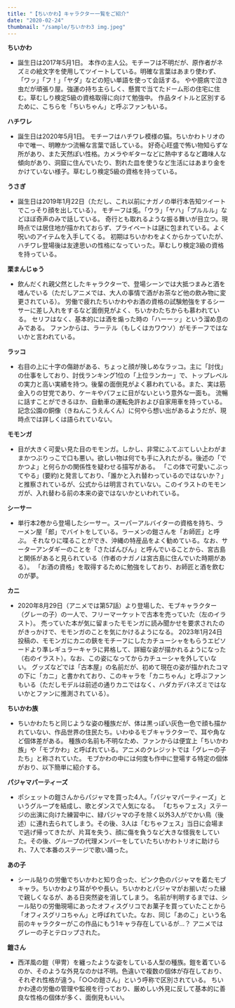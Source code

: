 ```yaml
---
title: "【ちいかわ】キャラクター一覧をご紹介"
date: "2020-02-24"
thumbnail: "/sample/ちいかわ3 img.jpeg"
---
```


**ちいかわ**

- 誕生日は2017年5月1日。
本作の主人公。モチーフは不明だが、原作者がネズミの絵文字を使用してツイートしている。明確な言葉はあまり使わず、「ワッ」「フ！」「ヤダ」などの短い単語を使って会話する。
やや臆病で泣き虫だが頑張り屋。強運の持ち主らしく、懸賞で当てたドーム形の住宅に住む。草むしり検定5級の資格取得に向けて勉強中。
作品タイトルと区別するために、こちらを「ちいちゃん」と呼ぶファンもいる。

**ハチワレ**

- 誕生日は2020年5月1日。
モチーフはハチワレ模様の猫。ちいかわトリオの中で唯一、明瞭かつ流暢な言葉で話している。
好奇心旺盛で怖い物知らずな所があり、また天然ぽい性格。カメラやギターなどに熱中するなど趣味人な傾向があり、洞窟に住んでいたり、割れた皿を使うなど生活にはあまり金をかけていない様子。草むしり検定5級の資格を持っている。

**うさぎ**

- 誕生日は2019年1月22日（ただし、これ以前にナガノの単行本告知ツイートでこっそり顔を出している）。
モチーフは兎。「ウラ」「ヤハ」「プルルル」などほぼ奇声のみで話している。
奇行とも取れるような振る舞いが目立つ。現時点では居住地が描かれておらず、プライベートは謎に包まれている。よく呪いのアイテムを入手してくる。
初期はちいかわをよくからかっていたが、ハチワレ登場後は友達思いの性格になっていった。草むしり検定3級の資格を持っている。

**栗まんじゅう**

- 飲んだくれ親父然としたキャラクターで、登場シーンでは大抵つまみと酒を嗜んでいる（ただしアニメでは、大人の事情で酒がお茶など他の飲み物に変更されている）。
労働で疲れたちいかわやお酒の資格の試験勉強をするシーサーに差し入れをするなど面倒見がよく、ちいかわたちからも慕われている。
セリフはなく、基本的には酒を煽った時の「ハーーッ」という溜め息のみである。
ファンからは、ラーテル（もしくはカワウソ）がモチーフではないかと言われている。

**ラッコ**

- 右目の上に十字の傷跡がある、ちょっと顔が険しめなラッコ。主に「討伐」の仕事をしており、討伐ランキング1位の「上位ランカー」で、トップレベルの実力と高い実績を持つ。後輩の面倒見がよく慕われている。また、実は筋金入りの甘党であり、ケーキやパフェに目がないという意外な一面も。
流暢に話すことができるほか、自動車の運転免許および自家用車を持っている。記念公園の銅像（きねんこうえんくん）に何やら想い出があるようだが、現時点では詳しくは語られていない。

**モモンガ**

- 目が大きく可愛い見た目のモモンガ。しかし、非常にふてぶてしい上わがままかつぶりっこで口も悪い。欲しい物は何でも手に入れたがる。後述の「でかつよ」と何らかの関係性を疑わせる描写がある。
「この体で可愛いこぶってやる」(要約)と発言しており、「誰かと入れ替わっているのではないか？」と推察されているが、公式からは明言されていない。このイラストのモモンガが、入れ替わる前の本来の姿ではないかといわれている。

**シーサー**

- 単行本2巻から登場したシーサー。スーパーアルバイターの資格を持ち、ラーメン屋「郎」でバイトをしている。ラーメンの鎧さんを「お師匠」と呼ぶ。
それなりに喋ることができ、沖縄の特産品をよく勧めている。なお、サーターアンダギーのことを「さたぱんびん」と呼んでいることから、宮古島と関係があると見られている（作者のナガノは宮古島に住んでいた時期がある）。
「お酒の資格」を取得するために勉強をしており、お師匠と酒を飲むのが夢。

**カニ**

- 2020年8月29日（アニメでは第57話）より登場した、モブキャラクター（グレーの子）の一人で、フリーマーケットで古本を売っていた（左のイラスト）。 売っていた本が気に留まったモモンガに読み聞かせを要求されたのがきっかけで、モモンガのことを気にかけるようになる。
2023年1月24日投稿の、モモンガにカニの鋏をモチーフにしたカチューシャをもらうエピソードより準レギュラーキャラに昇格して、詳細な姿が描かれるようになった（右のイラスト）。なお、この姿になってからカチューシャを外していない。
グッズなどでは「古本屋」の名前だが、初めて現在の姿が描かれたコマの下に「カニ」と書かれており、このキャラを「カニちゃん」と呼ぶファンもいる（ただしモデルは前述の通りカニではなく、ハダカデバネズミではないかとファンに推測されている）。

**ちいかわ族**

- ちいかわたちと同じような姿の種族だが、体は黒っぽい灰色一色で顔も描かれていない、作品世界の住民たち。いわゆるモブキャラクターで、耳や角など個体差がある。
種族の名前も不明なため、ファンからは便宜上「ちいかわ族」や「モブかわ」と呼ばれている。アニメのクレジットでは「グレーの子たち」と称されていた。
モブかわの中には何度も作中に登場する特定の個体がおり、以下簡単に紹介する。

**パジャマパーティーズ**

- ポシェットの鎧さんからパジャマを買った4人。「パジャマパーティーズ」というグループを結成し、歌とダンスで人気になる。
「むちゃフェス」ステージの出演に向けた練習中に、緑パジャマの子を除く以外3人がでかい鳥（後述）に連れ去られてしまう。その後、3人は「むちゃフェス」当日に会場まで逃げ帰ってきたが、片耳を失う、顔に傷を負うなど大きな怪我をしていた。その後、グループの代理メンバーをしていたちいかわトリオに助けられ、7人で本番のステージで歌い踊った。

**あの子**

- シール貼りの労働でちいかわと知り合った、ピンク色のパジャマを着たモブキャラ。ちいかわより耳がやや長い。ちいかわとパジャマがお揃いだった縁で親しくなるが、ある日突然姿を消してしまう。
名前が判明するまでは、シール貼りの労働現場にあったオフィスグリコでお菓子を買っていたことから「オフィスグリコちゃん」と呼ばれていた。なお、同じ「あのこ」という名前のキャラクターがこの作品にもう1キャラ存在しているが…？
アニメではグレーの子とテロップされた。


**鎧さん**

- 西洋風の鎧（甲冑）を纏ったような姿をしている人型の種族。鎧を着ているのか、そのような外見なのかは不明。色違いで複数の個体が存在しており、それぞれ性格が違う。「○○の鎧さん」という呼称で区別されている。
ちいかわ達の労働の管理や監視を行っており、厳めしい外見に反して基本的に善良な性格の個体が多く、面倒見もいい。

